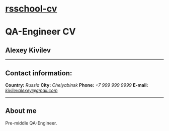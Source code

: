 # [rsschool-cv](https://github.com/alexeykivilev/rsschool-cv/cv) 
# QA-Engineer CV 
## Alexey Kivilev 
*** 
## Contact information: 
**Country:** *Russia*
**City:** *Chelyabinsk*
**Phone:** *+7 999 999 9999*
**E-mail:** *kivilevalexey@gmail.com*
*** 
## About me
Pre-middle QA-Engineer.

